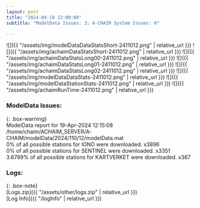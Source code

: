 ```yaml
---
layout: post
title: "2024-04-19 12:00:00"
subtitle: "ModelData Issues: 3; A-CHAIM System Issues: 0"

---
```


![]({{ "/assets/img/modelDataDataStatsShort-2411012.png" | relative_url }})
![]({{ "/assets/img/achaimDataStatsShort-2411012.png" | relative_url }})
![]({{ "/assets/img/achaimDataStatsLong00-2411012.png" | relative_url }})
![]({{ "/assets/img/achaimDataStatsLong01-2411012.png" | relative_url }})
![]({{ "/assets/img/achaimDataStatsLong02-2411012.png" | relative_url }})
![]({{ "/assets/img/modelDataDataStats-2411012.png" | relative_url }})
![]({{ "/assets/img/modelDataStationStats-2411012.png" | relative_url }})
![]({{ "/assets/img/achaimRunTime-2411012.png" | relative_url }})


### ModelData Issues:  
  
{: .box-warning}  
 ModelData report for 19-Apr-2024 12:15:08   
 /home/chaim/ACHAIM_SERVER/A-CHAIM/modelData/2024/110/12/modelData.mat   
 0% of all possible stations for IONO were downloaded. x3896   
 0% of all possible stations for SENTINEL were downloaded. x3351   
 3.6789% of all possible stations for KARTVERKET were downloaded. x367   
  


### Logs:  
  
{: .box-note}  
[Logs.zip]({{ "/assets/other/logs.zip" | relative_url }})  
[Log Info]({{ "/logInfo" | relative_url }})  
